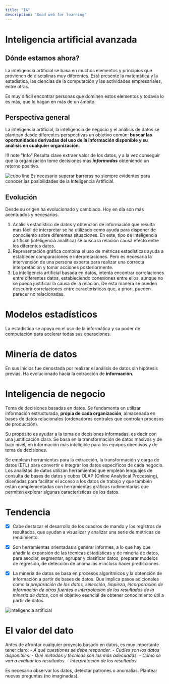 ```yaml
---
title: "IA"
description: "Good web for learning"
---
```

# Inteligencia artificial avanzada

## Dónde estamos ahora?
La inteligencia artificial se basa en muchos elementos y principios que provienen de disciplinas muy diferentes. 
Está presente la matemática y la estadística, las ciencias de la computación y las actividades empresariales, entre otras.

Es muy difícil encontrar personas que dominen estos elementos y todavía lo es más, que lo hagan en más de un ámbito.

## Perspectiva general

La inteligencia artificial, la inteligencia de negocio y el análisis de datos se plantean desde diferentes perspectivas un objetivo común: **buscar las oportunidades derivadas del uso de la información disponible y su análisis en cualquier organización**.

!!! note "Info"
    Resulta clave extraer valor de los datos, y a la vez conseguir que la organización tome decisiones más ***informadas*** obteniendo un retorno positivo.


![cubo line](https://etc.usf.edu/clippix/pix/wooden-fence-at-castillo-de-san-marcos_small.jpg)
Es necesario superar barreras no siempre evidentes para conocer las posibilidades de la Inteligencia Artificial.

## Evolución
Desde su origen ha evolucionado y cambiado. Hoy en día son más acentuados y necesarios.

1. Análisis estadístico de datos y obtención de información que resulta más fácil de interpretar se ha utilizado como ayuda para disponer de conociiento sobre diferentes situaciones. En este, tipo de inteligencia artificial (inteligencia analítica) se busca la relación causa efecto entre los diferentes datos. 
2. Representación gráfica combina el uso de métricas estadísticas ayuda a establecer comparaciones e interpretaciones. Pero es necesaria la intervención de una persona experta para realizar una correcta interpretación y tomar acciones posteriormente.
3. La inteligencia artificial basada en datos, intenta encontrar correlaciones entre diferentes datos, estableciendo conexiones entre ellos, aunque no se pueda justificar la causa de la relación. De esta manera se pueden descubrir correlaciones entre características que, a priori, pueden parecer no relacionadas.

# Modelos estadísticos
La estadística se apoya en el uso de la informática y su poder de computación para acelerar todas sus operaciones.

# Minería de datos
En sus inicios fue denostada por realizar el análisis de datos sin hipótesis previas. Ha evolucionado hacia la extracción de **información**.

# Inteligencia de negocio
Toma de decisiones basadas en datos. Se fundamenta en utilizar información estructurada, **propia de cada organización**, almacenada en bases de datos relacionales (ordenadores centrales que controlan procesos de producción).

Su propósito es ayudar a la toma de decisiones informadas, es decir con una justificación clara. Se basa en la transformación de datos masivos y de bajo nivel, en información más inteligible para los equipos directivos y de toma de decisiones.

Se emplean herramientas para la extracción, la transformación y carga de datos (ETL) para convertir e integrar los datos específicos de cada negocio. Los analístas de datos utilizan herramientas que emplean lenguajes de consulta de bases de datos y cubos OLAP (Online Analytical Processing), diseñadas para facilitar el acceso a los datos de trabajo y que también están complementadas con herramientas gráficas rudimentarias que permiten explorar algunas características de los datos.

# Tendencia

-   [X] Cabe destacar el desarrollo de los cuadros de mando y los registros de resultados, que ayudan a visualizar y analizar una serie de métricas de rendimiento.

-   [X] Son herramientas orientadas a generar informes, a lo que hay que añadir la expansión de las técnicas estadísticas y de minería de datos, para asociar, segmentar, agrupar y clasificar datos, preparar modelos de regresión, de detección de anomalías e incluso hacer predicciones.

-   [X] La minería de datos se basa en procesos algorítmicos y la obtención de información a partir de bases de datos. Que implica pasos adicionales como la *preparación de los datos, selección, limpieza, incorporación de información de otras fuentes e interpolación de los resultados de la minería de datos*, con el objetivo esenciál de obtener conocimiento útil a partir de datos.
    
![inteligencia artificial](https://www.ionos.es/digitalguide/fileadmin/DigitalGuide/Schaubilder/ES-machine-learning-vs-deep-learning.png)


# El valor del dato
Antes de afrontar cualquier proyecto basado en datos, es muy importante tener claro:
    -    *A qué cuestiones se debe responder*.
    -    *Cuáles son los datos disponibles.*
    -    *Qué métodos y técnicas son las más adecuadas.*
    -    *Cómo se van a evaluar los resultados.*
    -    *Interpretación de los resultados.*

Es necesario observar los datos, detectar patrones o anomalías. Plantear nuevas preguntas (no imaginadas).
